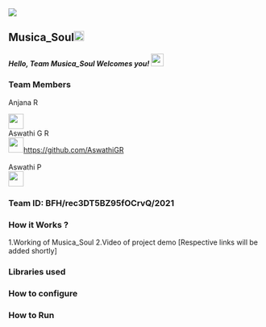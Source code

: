 <img src="https://trello-attachments.s3.amazonaws.com/542e9c6316504d5797afbfb9/542e9c6316504d5797afbfc1/39dee8d993841943b5723510ce663233/Frame_19.png">

## Musica_Soul<img src="https://notion-emojis.s3-us-west-2.amazonaws.com/v0/svg-twitter/1f3b5.svg" width=20px>
##### Hello, Team Musica_Soul Welcomes you! <img src="https://media.tenor.com/images/b352bb5a70f1aa0346c5cf6def25f6f0/tenor.gif" width="25px" >
### Team Members

Anjana R <div align="left"><img src="https://avatars.githubusercontent.com/u/9919?s=280&v=4" width="30" height="30" ></div>
Aswathi G R  <div align="left"><img src="https://avatars.githubusercontent.com/u/9919?s=280&v=4" width="30" height="30" style="text-align:center;">https://github.com/AswathiGR</div>    
Aswathi P <div align="left"> <img src="https://avatars.githubusercontent.com/u/9919?s=280&v=4" width="30" height="30" ></div>
  
### Team ID: BFH/rec3DT5BZ95fOCrvQ/2021
### How it Works ?
1.Working of Musica_Soul
2.Video of project demo
[Respective links will be added shortly]

### Libraries used

### How to configure
### How to Run

